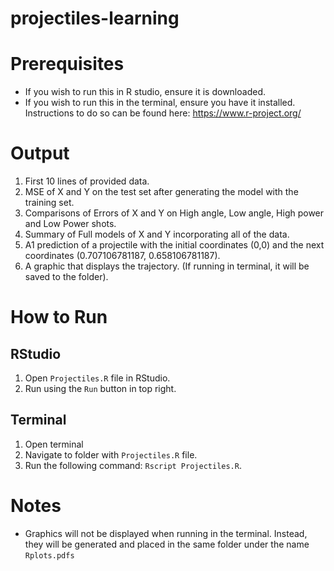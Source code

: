 # projectiles-learning
# Prerequisites
* If you wish to run this in R studio, ensure it is downloaded.
* If you wish to run this in the terminal, ensure you have it installed. Instructions to do so can be found here: https://www.r-project.org/
# Output
1) First 10 lines of provided data.
2) MSE of X and Y on the test set after generating the model with the training set.
3) Comparisons of Errors of X and Y on High angle, Low angle, High power and Low Power shots.
4) Summary of Full models of X and Y incorporating all of the data.
5) A1 prediction of a projectile with the initial coordinates (0,0) and the next coordinates (0.707106781187, 0.658106781187). 
6) A graphic that displays the trajectory. (If running in terminal, it will be saved to the folder).
# How to Run
## RStudio
1) Open `Projectiles.R` file in RStudio.
2) Run using the `Run` button in top right.
## Terminal
1) Open terminal
2) Navigate to folder with `Projectiles.R` file.
3) Run the following command: `Rscript Projectiles.R`.
# Notes
* Graphics will not be displayed when running in the terminal. Instead, they will be generated and placed in the same folder under the name `Rplots.pdfs`